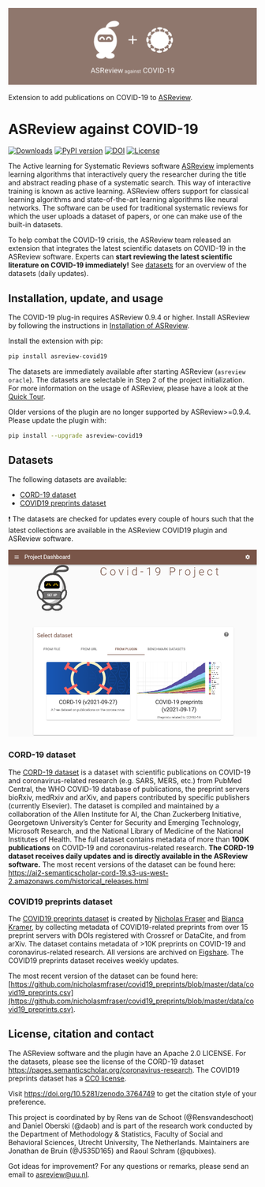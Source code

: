 ![ASReview for COVID19](https://github.com/asreview/asreview/blob/master/images/intro-covid19-small.png?raw=true)

Extension to add publications on COVID-19 to [ASReview](https://github.com/asreview/asreview).

# ASReview against COVID-19

[![Downloads](https://pepy.tech/badge/asreview-covid19)](https://pepy.tech/project/asreview-covid19) [![PyPI version](https://badge.fury.io/py/asreview-covid19.svg)](https://badge.fury.io/py/asreview-covid19) [![DOI](https://zenodo.org/badge/DOI/10.5281/zenodo.3764749.svg)](https://doi.org/10.5281/zenodo.3764749) [![License](https://img.shields.io/badge/License-Apache%202.0-blue.svg)](https://opensource.org/licenses/Apache-2.0)

The Active learning for Systematic Reviews software [ASReview](https://github.com/asreview/asreview) implements learning algorithms that interactively query the researcher during the title and abstract reading phase of a systematic search. This way of interactive training is known as active learning. ASReview offers support for classical learning algorithms and state-of-the-art learning algorithms like neural networks. The software can be used for traditional systematic reviews for which the user uploads a dataset of papers, or one can make use of the built-in datasets.

To help combat the COVID-19 crisis, the ASReview team released an extension that integrates the latest scientific datasets on COVID-19 in the ASReview software. Experts can **start reviewing the latest scientific literature on COVID-19 immediately!** See [datasets](#datasets) for an overview of the datasets (daily updates).


## Installation, update, and usage

The COVID-19 plug-in requires ASReview 0.9.4 or higher. Install ASReview by following the instructions in [Installation of ASReview](https://asreview.readthedocs.io/en/latest/installation.html).

Install the extension with pip:

```bash
pip install asreview-covid19
```

The datasets are immediately available after starting ASReview (`asreview oracle`). The datasets are selectable in Step 2 of the project initialization. For more information on the usage of ASReview, please have a look at the [Quick Tour](https://asreview.readthedocs.io/en/latest/quicktour.html).

Older versions of the plugin are no longer supported by ASReview>=0.9.4. Please update the plugin with: 

```bash
pip install --upgrade asreview-covid19
```


## Datasets

The following datasets are available:

- [CORD-19 dataset](#cord-19-dataset)
- [COVID19 preprints dataset](#covid19-preprints-dataset)

:exclamation: The datasets are checked for updates every couple of hours such that the latest collections are available in the ASReview COVID19 plugin and ASReview software.

[![ASReview CORD19 datasets](https://github.com/asreview/asreview/blob/master/docs/images/asreview-covid19-screenshot.png?raw=true)](https://github.com/asreview/asreview-covid19)

### CORD-19 dataset
The [CORD-19 dataset](https://pages.semanticscholar.org/coronavirus-research) is a dataset with scientific publications on COVID-19 and coronavirus-related research (e.g. SARS, MERS, etc.) from PubMed Central, the WHO COVID-19 database of publications, the preprint servers bioRxiv, medRxiv and arXiv, and papers contributed by specific publishers (currently Elsevier). The dataset is compiled and maintained by a collaboration of the Allen Institute for AI, the Chan Zuckerberg Initiative, Georgetown University’s Center for Security and Emerging Technology, Microsoft Research, and the National Library of Medicine of the National Institutes of Health. The full dataset contains metadata of more than **100K publications** on COVID-19 and coronavirus-related research. **The CORD-19 dataset receives daily updates and is directly available in the ASReview software.** The most recent versions of the dataset can be found here: https://ai2-semanticscholar-cord-19.s3-us-west-2.amazonaws.com/historical_releases.html

### COVID19 preprints dataset
The [COVID19 preprints dataset](https://github.com/nicholasmfraser/covid19_preprints) is created by [Nicholas Fraser](https://github.com/nicholasmfraser) and [Bianca Kramer](https://github.com/bmkramer), by collecting metadata of COVID19-related preprints from over 15 preprint servers with DOIs registered with Crossref or DataCite, and from arXiv. The dataset contains metadata of >10K preprints on COVID-19 and coronavirus-related research. All versions are archived on [Figshare](https://doi.org/10.6084/m9.figshare.12033672). The COVID19 preprints dataset receives weekly updates.

The most recent version of the dataset can be found here:[https://github.com/nicholasmfraser/covid19_preprints/blob/master/data/covid19_preprints.csv](https://github.com/nicholasmfraser/covid19_preprints/blob/master/data/covid19_preprints.csv).

## License, citation and contact

The ASReview software and the plugin have an Apache 2.0 LICENSE. For the datasets, please see the license of the CORD-19 dataset https://pages.semanticscholar.org/coronavirus-research. The COVID19 preprints dataset has a [CC0 license](https://creativecommons.org/publicdomain/zero/1.0/).

Visit https://doi.org/10.5281/zenodo.3764749 to get the citation style of your preference.

This project is coordinated by by Rens van de Schoot (@Rensvandeschoot) and Daniel Oberski (@daob) and is part of the research work conducted by the Department of Methodology & Statistics, Faculty of Social and Behavioral Sciences, Utrecht University, The Netherlands. Maintainers are Jonathan de Bruin (@J535D165) and Raoul Schram (@qubixes).

Got ideas for improvement? For any questions or remarks, please send an email to asreview@uu.nl.
